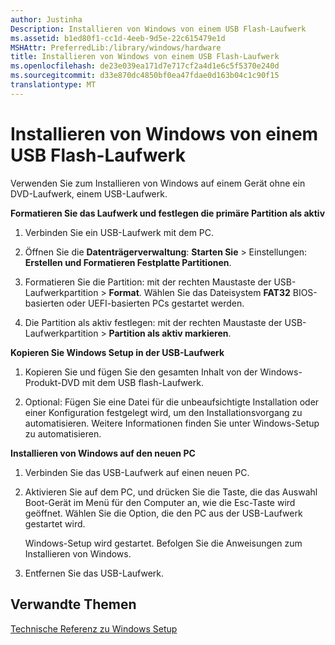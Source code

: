 ```yaml
---
author: Justinha
Description: Installieren von Windows von einem USB Flash-Laufwerk
ms.assetid: b1ed80f1-cc1d-4eeb-9d5e-22c615479e1d
MSHAttr: PreferredLib:/library/windows/hardware
title: Installieren von Windows von einem USB Flash-Laufwerk
ms.openlocfilehash: de23e039ea171d7e717cf2a4d1e6c5f5370e240d
ms.sourcegitcommit: d33e870dc4850bf0ea47fdae0d163b04c1c90f15
translationtype: MT
---
```

# <a name="install-windows-from-a-usb-flash-drive"></a>Installieren von Windows von einem USB Flash-Laufwerk


Verwenden Sie zum Installieren von Windows auf einem Gerät ohne ein DVD-Laufwerk, einem USB-Laufwerk.

**Formatieren Sie das Laufwerk und festlegen die primäre Partition als aktiv**

1.  Verbinden Sie ein USB-Laufwerk mit dem PC.

2.  Öffnen Sie die **Datenträgerverwaltung**: **Starten Sie** &gt; Einstellungen: **Erstellen und Formatieren Festplatte Partitionen**.

3.  Formatieren Sie die Partition: mit der rechten Maustaste der USB-Laufwerkpartition &gt; **Format**. Wählen Sie das Dateisystem **FAT32** BIOS-basierten oder UEFI-basierten PCs gestartet werden.

4.  Die Partition als aktiv festlegen: mit der rechten Maustaste der USB-Laufwerkpartition &gt; **Partition als aktiv markieren**.

**Kopieren Sie Windows Setup in der USB-Laufwerk**

1.  Kopieren Sie und fügen Sie den gesamten Inhalt von der Windows-Produkt-DVD mit dem USB flash-Laufwerk.

2.  Optional: Fügen Sie eine Datei für die unbeaufsichtigte Installation oder einer Konfiguration festgelegt wird, um den Installationsvorgang zu automatisieren. Weitere Informationen finden Sie unter Windows-Setup zu automatisieren.

**Installieren von Windows auf den neuen PC**

1.  Verbinden Sie das USB-Laufwerk auf einen neuen PC.

2.  Aktivieren Sie auf dem PC, und drücken Sie die Taste, die das Auswahl Boot-Gerät im Menü für den Computer an, wie die Esc-Taste wird geöffnet. Wählen Sie die Option, die den PC aus der USB-Laufwerk gestartet wird.

    Windows-Setup wird gestartet. Befolgen Sie die Anweisungen zum Installieren von Windows.

3.  Entfernen Sie das USB-Laufwerk.

## <a name="span-idrelatedtopicsspanrelated-topics"></a><span id="related_topics"></span>Verwandte Themen


[Technische Referenz zu Windows Setup](windows-setup-technical-reference.md)

 

 






